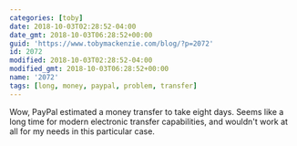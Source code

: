 ```yaml
---
categories: [toby]
date: 2018-10-03T02:28:52-04:00
date_gmt: 2018-10-03T06:28:52+00:00
guid: 'https://www.tobymackenzie.com/blog/?p=2072'
id: 2072
modified: 2018-10-03T02:28:52-04:00
modified_gmt: 2018-10-03T06:28:52+00:00
name: '2072'
tags: [long, money, paypal, problem, transfer]
---
```


Wow, PayPal estimated a money transfer to take eight days.<!--more-->  Seems like a long time for modern electronic transfer capabilities, and wouldn't work at all for my needs in this particular case.

